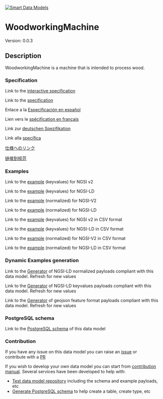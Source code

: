 [![Smart Data Models](https://smartdatamodels.org/wp-content/uploads/2022/01/SmartDataModels_logo.png "Logo")](https://smartdatamodels.org)
# WoodworkingMachine
Version: 0.0.3

## Description 

WoodworkingMachine is a machine that is intended to process wood.
### Specification

Link to the [interactive specification](https://swagger.lab.fiware.org/?url=https://smart-data-models.github.io/dataModel.OPCUA/WoodworkingMachine/swagger.yaml)

Link to the [specification](https://github.com/smart-data-models/dataModel.OPCUA/blob/master/WoodworkingMachine/doc/spec.md)

Enlace a la [Especificación en español](https://github.com/smart-data-models/dataModel.OPCUA/blob/master/WoodworkingMachine/doc/spec_ES.md)

Lien vers le [spécification en français](https://github.com/smart-data-models/dataModel.OPCUA/blob/master/WoodworkingMachine/doc/spec_FR.md)

Link zur [deutschen Spezifikation](https://github.com/smart-data-models/dataModel.OPCUA/blob/master/WoodworkingMachine/doc/spec_DE.md)

Link alla [specifica](https://github.com/smart-data-models/dataModel.OPCUA/blob/master/WoodworkingMachine/doc/spec_IT.md)

[仕様へのリンク](https://github.com/smart-data-models/dataModel.OPCUA/blob/master/WoodworkingMachine/doc/spec_JA.md)

[链接到规范](https://github.com/smart-data-models/dataModel.OPCUA/blob/master/WoodworkingMachine/doc/spec_ZH.md)
### Examples

Link to the [example](https://smart-data-models.github.io/dataModel.OPCUA/WoodworkingMachine/examples/example.json) (keyvalues) for NGSI v2

Link to the [example](https://smart-data-models.github.io/dataModel.OPCUA/WoodworkingMachine/examples/example.jsonld) (keyvalues) for NGSI-LD

Link to the [example](https://smart-data-models.github.io/dataModel.OPCUA/WoodworkingMachine/examples/example-normalized.json) (normalized) for NGSI-V2

Link to the [example](https://smart-data-models.github.io/dataModel.OPCUA/WoodworkingMachine/examples/example-normalized.jsonld) (normalized) for NGSI-LD

Link to the [example](https://github.com/smart-data-models/dataModel.OPCUA/blob/master/WoodworkingMachine/examples/example.json.csv) (keyvalues) for NGSI v2 in CSV format

Link to the [example](https://github.com/smart-data-models/dataModel.OPCUA/blob/master/WoodworkingMachine/examples/example.jsonld.csv) (keyvalues) for NGSI-LD in CSV format

Link to the [example](https://github.com/smart-data-models/dataModel.OPCUA/blob/master/WoodworkingMachine/examples/example-normalized.json.csv) (normalized) for NGSI-V2 in CSV format

Link to the [example](https://github.com/smart-data-models/dataModel.OPCUA/blob/master/WoodworkingMachine/examples/example-normalized.jsonld.csv) (normalized) for NGSI-LD in CSV format
### Dynamic Examples generation

Link to the [Generator](https://smartdatamodels.org/extra/ngsi-ld_generator.php?schemaUrl=https://raw.githubusercontent.com/smart-data-models/dataModel.OPCUA/master/WoodworkingMachine/schema.json&email=info@smartdatamodels.org) of NGSI-LD normalized payloads compliant with this data model. Refresh for new values

Link to the [Generator](https://smartdatamodels.org/extra/ngsi-ld_generator_keyvalues.php?schemaUrl=https://raw.githubusercontent.com/smart-data-models/dataModel.OPCUA/master/WoodworkingMachine/schema.json&email=info@smartdatamodels.org) of NGSI-LD keyvalues payloads compliant with this data model. Refresh for new values

Link to the [Generator](https://smartdatamodels.org/extra/geojson_features_generator.php?schemaUrl=https://raw.githubusercontent.com/smart-data-models/dataModel.OPCUA/master/WoodworkingMachine/schema.json&email=info@smartdatamodels.org) of geojson feature format payloads compliant with this data model. Refresh for new values
### PostgreSQL schema

Link to the [PostgreSQL schema](https://github.com/smart-data-models/dataModel.OPCUA/blob/master/WoodworkingMachine/schema.sql) of this data model
### Contribution

 If you have any issue on this data model you can raise an [issue](https://github.com/smart-data-models/dataModel.OPCUA/issues)  or contribute with a [PR](https://github.com/smart-data-models/dataModel.OPCUA/pulls)

 If you wish to develop your own data model you can start from [contribution manual](https://bit.ly/contribution_manual). Several services have been developed to help with: 
 - [Test data model repository](https://smartdatamodels.org/index.php/data-models-contribution-api/) including the schema and example payloads, etc
 - [Generate PostgreSQL schema](https://smartdatamodels.org/index.php/sql-service/) to help create a table, create type, etc